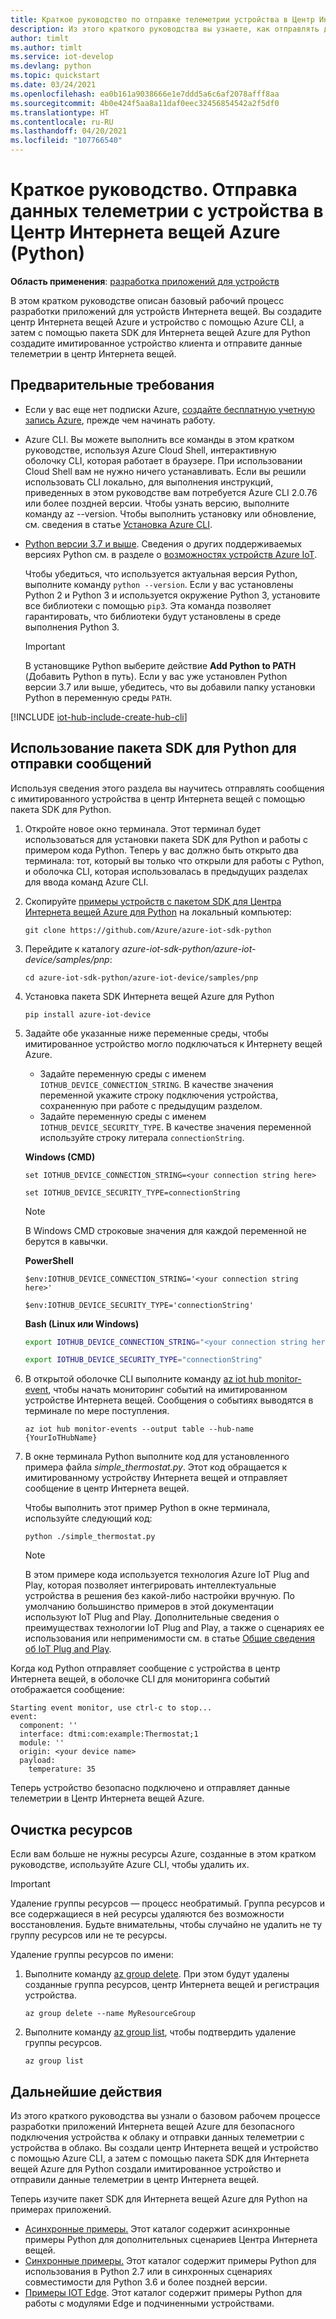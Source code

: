 ```yaml
---
title: Краткое руководство по отправке телеметрии устройства в Центр Интернета вещей Azure (Python)
description: Из этого краткого руководства вы узнаете, как отправлять данные телеметрии с устройства в центр Интернета вещей с помощью пакета SDK для устройств Центра Интернета вещей Azure для Python.
author: timlt
ms.author: timlt
ms.service: iot-develop
ms.devlang: python
ms.topic: quickstart
ms.date: 03/24/2021
ms.openlocfilehash: ea0b161a9038666e1e7ddd5a6c6af2078afff8aa
ms.sourcegitcommit: 4b0e424f5aa8a11daf0eec32456854542a2f5df0
ms.translationtype: HT
ms.contentlocale: ru-RU
ms.lasthandoff: 04/20/2021
ms.locfileid: "107766540"
---
```

# <a name="quickstart-send-telemetry-from-a-device-to-an-azure-iot-hub-python"></a>Краткое руководство. Отправка данных телеметрии с устройства в Центр Интернета вещей Azure (Python)

**Область применения**: [разработка приложений для устройств](about-iot-develop.md#device-application-development)

В этом кратком руководстве описан базовый рабочий процесс разработки приложений для устройств Интернета вещей. Вы создадите центр Интернета вещей Azure и устройство с помощью Azure CLI, а затем с помощью пакета SDK для Интернета вещей Azure для Python создадите имитированное устройство клиента и отправите данные телеметрии в центр Интернета вещей. 

## <a name="prerequisites"></a>Предварительные требования
- Если у вас еще нет подписки Azure, [создайте бесплатную учетную запись Azure](https://azure.microsoft.com/free/?WT.mc_id=A261C142F), прежде чем начинать работу.
- Azure CLI. Вы можете выполнить все команды в этом кратком руководстве, используя Azure Cloud Shell, интерактивную оболочку CLI, которая работает в браузере. При использовании Cloud Shell вам не нужно ничего устанавливать. Если вы решили использовать CLI локально, для выполнения инструкций, приведенных в этом руководстве вам потребуется Azure CLI 2.0.76 или более поздней версии. Чтобы узнать версию, выполните команду az --version. Чтобы выполнить установку или обновление, см. сведения в статье [Установка Azure CLI]( /cli/azure/install-azure-cli).
- [Python версии 3.7 и выше](https://www.python.org/downloads/). Сведения о других поддерживаемых версиях Python см. в разделе о [возможностях устройств Azure IoT](https://github.com/Azure/azure-iot-sdk-python/tree/master/azure-iot-device#azure-iot-device-features).
    
    Чтобы убедиться, что используется актуальная версия Python, выполните команду `python --version`. Если у вас установлены Python 2 и Python 3 и используется окружение Python 3, установите все библиотеки с помощью `pip3`. Эта команда позволяет гарантировать, что библиотеки будут установлены в среде выполнения Python 3.
    > [!IMPORTANT]
    > В установщике Python выберите действие **Add Python to PATH** (Добавить Python в путь). Если у вас уже установлен Python версии 3.7 или выше, убедитесь, что вы добавили папку установки Python в переменную среды `PATH`.

[!INCLUDE [iot-hub-include-create-hub-cli](../../includes/iot-hub-include-create-hub-cli.md)]

## <a name="use-the-python-sdk-to-send-messages"></a>Использование пакета SDK для Python для отправки сообщений
Используя сведения этого раздела вы научитесь отправлять сообщения с имитированного устройства в центр Интернета вещей с помощью пакета SDK для Python.

1. Откройте новое окно терминала. Этот терминал будет использоваться для установки пакета SDK для Python и работы с примером кода Python. Теперь у вас должно быть открыто два терминала: тот, который вы только что открыли для работы с Python, и оболочка CLI, которая использовалась в предыдущих разделах для ввода команд Azure CLI.       

1. Скопируйте [примеры устройств с пакетом SDK для Центра Интернета вещей Azure для Python](https://github.com/Azure/azure-iot-sdk-python/tree/master/azure-iot-device/samples) на локальный компьютер:

    ```console
    git clone https://github.com/Azure/azure-iot-sdk-python
    ```
1. Перейдите к каталогу *azure-iot-sdk-python/azure-iot-device/samples/pnp*:

    ```console
    cd azure-iot-sdk-python/azure-iot-device/samples/pnp
    ```
1. Установка пакета SDK Интернета вещей Azure для Python

    ```console
    pip install azure-iot-device
    ```
1. Задайте обе указанные ниже переменные среды, чтобы имитированное устройство могло подключаться к Интернету вещей Azure.
    * Задайте переменную среды с именем `IOTHUB_DEVICE_CONNECTION_STRING`. В качестве значения переменной укажите строку подключения устройства, сохраненную при работе с предыдущим разделом.
    * Задайте переменную среды с именем `IOTHUB_DEVICE_SECURITY_TYPE`. В качестве значения переменной используйте строку литерала `connectionString`.

    **Windows (CMD)**

    ```console
    set IOTHUB_DEVICE_CONNECTION_STRING=<your connection string here>
    ```
    ```console
    set IOTHUB_DEVICE_SECURITY_TYPE=connectionString
    ```

    > [!NOTE]
    > В Windows CMD строковые значения для каждой переменной не берутся в кавычки.

    **PowerShell**

    ```azurepowershell
    $env:IOTHUB_DEVICE_CONNECTION_STRING='<your connection string here>'
    ```
    ```azurepowershell
    $env:IOTHUB_DEVICE_SECURITY_TYPE='connectionString'
    ```

    **Bash (Linux или Windows)**

    ```bash
    export IOTHUB_DEVICE_CONNECTION_STRING="<your connection string here>"
    ```
    ```bash
    export IOTHUB_DEVICE_SECURITY_TYPE="connectionString"
    ```

1. В открытой оболочке CLI выполните команду [az iot hub monitor-event](/cli/azure/ext/azure-iot/iot/hub#ext-azure-iot-az-iot-hub-monitor-events), чтобы начать мониторинг событий на имитированном устройстве Интернета вещей.  Сообщения о событиях выводятся в терминале по мере поступления.

    ```azurecli
    az iot hub monitor-events --output table --hub-name {YourIoTHubName}
    ```

1. В окне терминала Python выполните код для установленного примера файла *simple_thermostat.py*. Этот код обращается к имитированному устройству Интернета вещей и отправляет сообщение в центр Интернета вещей.

    Чтобы выполнить этот пример Python в окне терминала, используйте следующий код:
    ```console
    python ./simple_thermostat.py
    ```
    > [!NOTE]
    > В этом примере кода используется технология Azure IoT Plug and Play, которая позволяет интегрировать интеллектуальные устройства в решения без какой-либо настройки вручную.  По умолчанию большинство примеров в этой документации используют IoT Plug and Play. Дополнительные сведения о преимуществах технологии IoT Plug and Play, а также о сценариях ее использования или неприменимости см. в статье [Общие сведения об IoT Plug and Play](../iot-pnp/overview-iot-plug-and-play.md).

 Когда код Python отправляет сообщение с устройства в центр Интернета вещей, в оболочке CLI для мониторинга событий отображается сообщение:

```output
Starting event monitor, use ctrl-c to stop...
event:
  component: ''
  interface: dtmi:com:example:Thermostat;1
  module: ''
  origin: <your device name>
  payload:
    temperature: 35
```

Теперь устройство безопасно подключено и отправляет данные телеметрии в Центр Интернета вещей Azure.

## <a name="clean-up-resources"></a>Очистка ресурсов
Если вам больше не нужны ресурсы Azure, созданные в этом кратком руководстве, используйте Azure CLI, чтобы удалить их.

> [!IMPORTANT]
> Удаление группы ресурсов — процесс необратимый. Группа ресурсов и все содержащиеся в ней ресурсы удаляются без возможности восстановления. Будьте внимательны, чтобы случайно не удалить не ту группу ресурсов или не те ресурсы.

Удаление группы ресурсов по имени:
1. Выполните команду [az group delete](/cli/azure/group#az_group_delete). При этом будут удалены созданные группа ресурсов, центр Интернета вещей и регистрация устройства.

    ```azurecli
    az group delete --name MyResourceGroup
    ```
1. Выполните команду [az group list](/cli/azure/group#az_group_list), чтобы подтвердить удаление группы ресурсов.  

    ```azurecli
    az group list
    ```

## <a name="next-steps"></a>Дальнейшие действия
Из этого краткого руководства вы узнали о базовом рабочем процессе разработки приложений Интернета вещей Azure для безопасного подключения устройства к облаку и отправки данных телеметрии с устройства в облако. Вы создали центр Интернета вещей и устройство с помощью Azure CLI, а затем с помощью пакета SDK для Интернета вещей Azure для Python создали имитированное устройство и отправили данные телеметрии в центр Интернета вещей. 

Теперь изучите пакет SDK для Интернета вещей Azure для Python на примерах приложений.

- [Асинхронные примеры.](https://github.com/Azure/azure-iot-sdk-python/tree/master/azure-iot-device/samples/async-hub-scenarios) Этот каталог содержит асинхронные примеры Python для дополнительных сценариев Центра Интернета вещей.
- [Синхронные примеры.](https://github.com/Azure/azure-iot-sdk-python/tree/master/azure-iot-device/samples/sync-samples) Этот каталог содержит примеры Python для использования в Python 2.7 или в синхронных сценариях совместимости для Python 3.6 и более поздней версии.
- [Примеры IOT Edge](https://github.com/Azure/azure-iot-sdk-python/tree/master/azure-iot-device/samples/async-edge-scenarios). Этот каталог содержит примеры Python для работы с модулями Edge и подчиненными устройствами.
